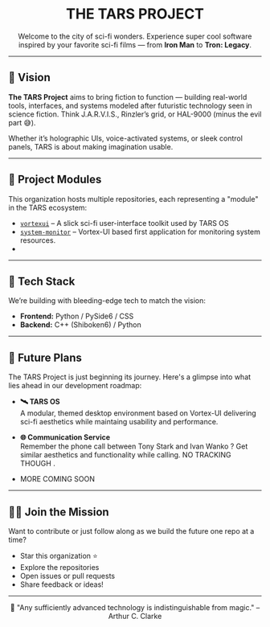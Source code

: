 <h1 align="center">THE TARS PROJECT </h1>

<p align="center">
Welcome to the city of sci-fi wonders. Experience super cool software inspired by your favorite sci-fi films — from <strong>Iron Man</strong> to <strong>Tron: Legacy</strong>.
</p>

---

## 🌌 Vision

**The TARS Project** aims to bring fiction to function — building real-world tools, interfaces, and systems modeled after futuristic technology seen in science fiction. Think J.A.R.V.I.S., Rinzler’s grid, or HAL-9000 (minus the evil part 😅).

Whether it’s holographic UIs, voice-activated systems, or sleek control panels, TARS is about making imagination usable.

---

## 🧩 Project Modules

This organization hosts multiple repositories, each representing a "module" in the TARS ecosystem:

- [`vortexui`](https://github.com/YourOrg/frontend) – A slick sci-fi user-interface toolkit used by TARS OS
- [`system-monitor`](https://github.com/YourOrg/backend) – Vortex-UI based first application for monitoring system resources.
- 
---

## 🔧 Tech Stack

We’re building with bleeding-edge tech to match the vision:

- **Frontend:** Python / PySide6 / CSS
- **Backend:** C++ (Shiboken6) / Python

---

## 🔭 Future Plans

The TARS Project is just beginning its journey. Here's a glimpse into what lies ahead in our development roadmap:

- **🛰️ TARS OS**  
  A modular, themed desktop environment based on Vortex-UI delivering sci-fi aesthetics while maintaing usability and performance.

- **🌐 Communication Service**  
  Remember the phone call between Tony Stark and Ivan Wanko ? Get similar aesthetics and functionality while calling. NO TRACKING THOUGH .

- MORE COMING SOON
---

## 👨‍🚀 Join the Mission

Want to contribute or just follow along as we build the future one repo at a time?

- Star this organization ⭐
- Explore the repositories
- Open issues or pull requests
- Share feedback or ideas!

---

<p align="center">
💬 "Any sufficiently advanced technology is indistinguishable from magic." – Arthur C. Clarke
</p>
